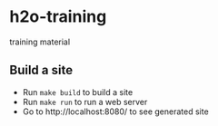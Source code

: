 h2o-training
============

training material


## Build a site

  * Run `make build` to build a site
  * Run `make run` to run a web server
  * Go to http://localhost:8080/ to see generated site

